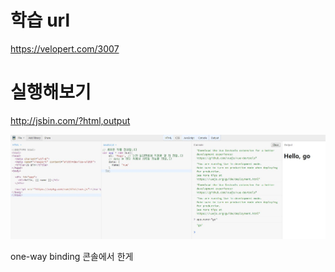 # 학습 url
<https://velopert.com/3007>

# 실행해보기
<http://jsbin.com/?html,output>

![alt](./실행화면.jpg)

one-way binding 콘솔에서 한게 